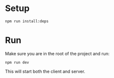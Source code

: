 # Setup

`npm run install:deps`

# Run

Make sure you are in the root of the project and run:

`npm run dev`

This will start both the client and server.